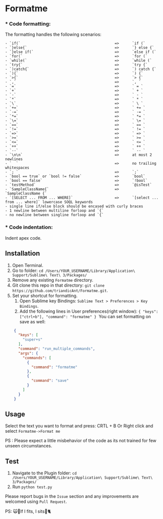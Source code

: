 # Formatme

### * Code formatting:

The formatting handles the following scenarios:
```unix
- `if(`                                           =>      `if (`
- `}else{`                                        =>      `} else {`
- `}else if(`                                     =>      `else if (`
- `for(`                                          =>      `for (`
- `while(`                                        =>      `while (`
- `try{`                                          =>      `try {`
- `)catch{`                                       =>      `) catch {`
- `){`                                            =>      `) {`
- `>{`                                            =>      `> {`
- `,`                                             =>      `, `
- `=`                                             =>      ` = `
- `+`                                             =>      ` + `
- `-`                                             =>      ` - `
- `*`                                             =>      ` * `
- `\`                                             =>      ` \ `
- `+=`                                            =>      ` += `
- `-=`                                            =>      ` -= `
- `*=`                                            =>      ` *= `
- `\=`                                            =>      ` \= `
- `==`                                            =>      ` == `
- `!=`                                            =>      ` != `
- `=>`                                            =>      ` => `
- `>=`                                            =>      ` >= `
- `<=`                                            =>      ` <= `
- `++`                                            =>      ` ++ `
- `--`                                            =>      ` -- `
- `\n\n`                                          =>      at most 2 newlines
- `  `                                            =>      no trailing whitespaces
- `; `                                            =>      `;`
- `bool == true` or `bool != false`               =>      `bool`
- `bool == false`                                 =>      `!bool`
- `testMethod`                                    =>      `@isTest`
- `SampleClassName{`                              =>      `SampleClassName {`
- `[SELECT ... FROM ... WHERE]`                   =>      `[select ... from ... where]` lowercase SOQL keywords
- single line if/else block should be encased with curly braces
- 1 newline between multiline forloop and `{`
- no newline between singline forloop and `{`
```
### * Code indentation:
Indent apex code.

## Installation
1. Open Terminal.
2. Go to folder: `cd /Users/YOUR_USERNAME/Library/Application\ Support/Sublime\ Text\ 3/Packages/`
3. Remove any existing `Formatme` directory.
4. Git clone this repo in that directory: `git clone https://github.com/triandicAnt/Formatme.git`.
5. Set your shortcut for formatting.
    1. Open Sublime key Bindings: `Sublime Text > Preferences > Key Bindings`.
    2. Add the following lines in User preferences(right window): `{ "keys": ["ctrl+b"], "command": "formatme" }`
       You can set formatting on save as well:
```json
    {
      "keys": [
        "super+s"
      ],
      "command": "run_multiple_commands",
      "args": {
        "commands": [
          {
            "command": "formatme"
          },
          {
            "command": "save"
          }
        ]
      }
    }
```

## Usage
Select the text you want to format and press: CRTL + B
Or Right click and select `Formatme->Format me`

PS : Please expect a little misbehavior of the code as its not trained for few unseen circumstances.

## Test

1. Navigate to the Plugin folder:
`cd /Users/YOUR_USERNAME/Library/Application\ Support/Sublime\ Text\ 3/Packages/`
2. Run `python test.py`

Please report bugs in the `Issue` section and any improvements are welcomed using `Pull Request`.

PS: 🙀🐾If I fits, I sits🐾🐈
